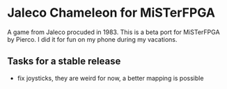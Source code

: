 # Jaleco Chameleon for MiSTerFPGA

A game from Jaleco procuded in 1983. This is a beta port for MiSTerFPGA by Pierco. I did it for fun on my phone during my vacations.

## Tasks for a stable release

- fix joysticks, they are weird for now, a better mapping is possible

